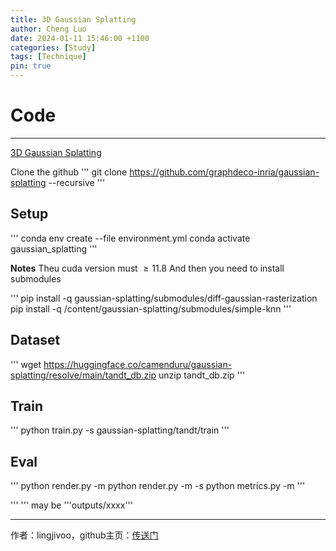 ```yaml
---
title: 3D Gaussian Splatting
author: Cheng Luo
date: 2024-01-11 15:46:00 +1100
categories: [Study]
tags: [Technique]
pin: true
---
```



# Code 
***

[3D Gaussian Splatting](https://github.com/graphdeco-inria/gaussian-splatting)

Clone the github
'''
git clone https://github.com/graphdeco-inria/gaussian-splatting --recursive
'''

## Setup
'''
conda env create --file environment.yml
conda activate gaussian_splatting
'''

**Notes**
Theu cuda version must $\geq 11.8$ 
And then you need to install submodules

'''
pip install -q gaussian-splatting/submodules/diff-gaussian-rasterization
pip install -q /content/gaussian-splatting/submodules/simple-knn
'''
## Dataset
'''
wget https://huggingface.co/camenduru/gaussian-splatting/resolve/main/tandt_db.zip
unzip tandt_db.zip
'''

## Train
'''
python train.py -s gaussian-splatting/tandt/train
'''


## Eval
'''
python render.py -m <path to trained model> 
python render.py -m <path to pre-trained model> -s <path to COLMAP dataset>
python metrics.py -m <path to pre-trained model>
'''

''' <path to trained model> ''' may be '''outputs/xxxx'''

---

作者：lingjivoo，github主页：[传送门](https://github.com/lingjivoo)
